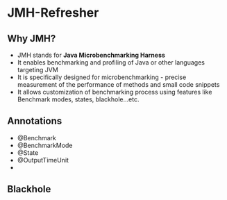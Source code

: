 # JMH-Refresher
## Why JMH?
- JMH stands for **Java Microbenchmarking Harness**
- It enables benchmarking and profiling of Java or other languages targeting JVM
- It is specifically designed for microbenchmarking - precise measurement of the performance of methods and small code snippets
- It allows customization of benchmarking process using features like Benchmark modes, states, blackhole...etc.
## Annotations
- @Benchmark
- @BenchmarkMode
- @State
- @OutputTimeUnit
- 
## Blackhole

